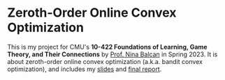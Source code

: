 # Zeroth-Order Online Convex Optimization
This is my project for CMU's **10-422 Foundations of Learning, Game Theory, and Their Connections** by [Prof. Nina Balcan](http://www.cs.cmu.edu/~ninamf/) in Spring 2023. It is about zeroth-order online convex optimization (a.k.a. bandit convex optimization), and includes my [slides](https://github.com/panyan7/10422-project/blob/main/slide.pdf) and [final report](https://github.com/panyan7/10422-project/blob/main/writeup.pdf).
